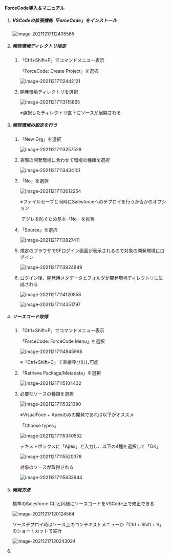 #### ForceCode導入＆マニュアル

1. ##### VSCodeの拡張機能「ForceCode」をインストール

   ![image-20211217112405565]('img\image-20211217112405565.png')
   

   

2. ##### 開発環境ディレクトリ指定

   1. 「Ctrl+Shift+P」でコマンドメニュー表示

      「ForceCode: Create Project」を選択

      ![image-20211217112442121](img\image-20211217112442121.png)

      

   2. 開発環境ディレクトリを選択

      ![image-20211217113115865](img\image-20211217113115865.png)

      ※選択したディレクトリ直下にソースが展開される

   

3. ##### 開発環境の設定を行う

   1. 「New Org」を選択

      ![image-20211217113257528](img\image-20211217113257528.png)

      

   2. 実際の開発環境に合わせて環境の種類を選択

      ![image-20211217113434101](img\image-20211217113434101.png)

      

   3. 「No」を選択

      ![image-20211217113612254](img\image-20211217113612254.png)

      ※ファイルセーブと同時にSalesforceへのデプロイを行うか否かのオプション

      ​	デグレを防ぐため基本「No」を推奨

      

   4. 「Source」を選択

      ![image-20211217113827411](img\image-20211217113827411.png)

      

   5. 規定のブラウザでSFログイン画面が表示されるので対象の開発環境にログイン

      ![image-20211217113924849](img\image-20211217113924849.png)

      

   6. ログイン後、開発用メタデータとフォルダが開発環境ディレクトリに生成される

      ![image-20211217114120858](img\image-20211217114120858.png)

      

      ![image-20211217114351797](img\image-20211217114351797.png)

      

4. ##### ソースコード取得

   1. 「Ctrl+Shift+P」でコマンドメニュー表示

      「ForceCode: ForceCode Menu」を選択

      ![image-20211217114845998](img\image-20211217114845998.png)

      ※「Ctrl+Shift+C」で直接呼び出し可能

      

   2. 「Retrieve Package/Metadata」を選択
      

      ![image-20211217115104432](img\image-20211217115104432.png)

      

   3. 必要なソースの種類を選択

      ![image-20211217115321390](img\image-20211217115321390.png)

      

      ※VisualFoce + Apexのみの開発であれば以下がオススメ

      「Choose types」

      ![image-20211217115340552](img\image-20211217115340552.png)

      

      テキストボックスに「Apex」と入力し、以下の4種を選択して「OK」

      ![image-20211217115520378](img\image-20211217115520378.png)

      

      対象のソースが取得される

      ![image-20211217115633944](img\image-20211217115633944.png)

5. ##### 開発方法

   標準のSalesforce CLIと同様にソースコードをVSCode上で修正できる

   ![image-20211217120124564](img\image-20211217120124564.png)

   

   ソースデプロイ時はソース上のコンテキストメニューか「Ctrl + Shift + S」のショートカットで実行

   ![image-20211217120243024](img\image-20211217120243024.png)

   

6. 
